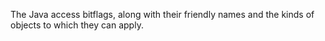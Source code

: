  The Java access bitflags, along with their friendly names and
the kinds of objects to which they can apply.